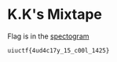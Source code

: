 # K.K's Mixtape

Flag is in the [spectogram](https://convert.ing-now.com/mp3-audio-waveform-graphic-generator/download/spectrogram/3d17642d8c248dd9b27d50e7f0521d34/?v=1595100650526/)

```txt
uiuctf{4ud4c17y_15_c00l_1425}
```
